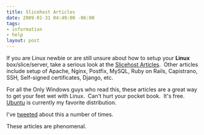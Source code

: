 ```yaml
---
title: Slicehost Articles
date: 2009-01-31 04:49:00 -06:00
tags:
- information
- help
layout: post
---
```


If you are Linux newbie or are still unsure about how to setup your **Linux** box/slice/server, take a serious look at the [Slicehost Articles](http://articles.slicehost.com/).  Other articles include setup of Apache, Nginx, Postfix, MySQL, Ruby on Rails, Capistrano, SSH, Self-signed certificates, Django, etc.  
  
For all the Only Windows guys who read this, these articles are a great way to get your feet wet with Linux.  Can't hurt your pocket book.  It's free. [Ubuntu](http://www.ubuntu.com) is currently my favorite distribution.  
  
I've [tweeted](http://www.twitter.com/armmer) about this a number of times.  
  
These articles are phenomenal.
